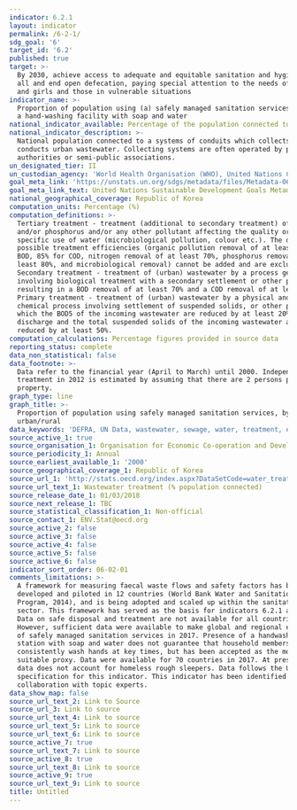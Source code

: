 ```yaml
---
indicator: 6.2.1
layout: indicator
permalink: /6-2-1/
sdg_goal: '6'
target_id: '6.2'
published: true
target: >-
  By 2030, achieve access to adequate and equitable sanitation and hygiene for
  all and end open defecation, paying special attention to the needs of women
  and girls and those in vulnerable situations
indicator_name: >-
  Proportion of population using (a) safely managed sanitation services and (b)
  a hand-washing facility with soap and water
national_indicator_available: Percentage of the population connected to wastewater treatment
national_indicator_description: >-
  National population connected to a systems of conduits which collects and
  conducts urban wastewater. Collecting systems are often operated by public
  authorities or semi-public associations.
un_designated_tier: II
un_custodian_agency: 'World Health Organisation (WHO), United Nations Children''s Fund (UNICEFF)'
goal_meta_link: 'https://unstats.un.org/sdgs/metadata/files/Metadata-06-02-01.pdf'
goal_meta_link_text: United Nations Sustainable Development Goals Metadata (PDF 271 KB)
national_geographical_coverage: Republic of Korea
computation_units: Percentage (%)
computation_definitions: >-
  Tertiary treatment - treatment (additional to secondary treatment) of nitrogen
  and/or phosphorus and/or any other pollutant affecting the quality or a
  specific use of water (microbiological pollution, colour etc.). The different
  possible treatment efficiencies (organic pollution removal of at least 95% for
  BOD, 85% for COD, nitrogen removal of at least 70%, phosphorus removal of at
  least 80%, and microbiological removal) cannot be added and are exclusive.
  Secondary treatment - treatment of (urban) wastewater by a process generally
  involving biological treatment with a secondary settlement or other process,
  resulting in a BOD removal of at least 70% and a COD removal of at least 75%.
  Primary treatment - treatment of (urban) wastewater by a physical and/or
  chemical process involving settlement of suspended solids, or other process in
  which the BOD5 of the incoming wastewater are reduced by at least 20% before
  discharge and the total suspended solids of the incoming wastewater are
  reduced by at least 50%.
computation_calculations: Percentage figures provided in source data
reporting_status: complete
data_non_statistical: false
data_footnote: >-
  Data refer to the financial year (April to March) until 2000. Independent
  treatment in 2012 is estimated by assuming that there are 2 persons per
  property.
graph_type: line
graph_title: >-
  Proportion of population using safely managed sanitation services, by
  urban/rural
data_keywords: 'DEFRA, UN Data, wastewater, sewage, water, treatment, environment'
source_active_1: true
source_organisation_1: Organisation for Economic Co-operation and Development (OECD)
source_periodicity_1: Annual
source_earliest_available_1: '2000'
source_geographical_coverage_1: Republic of Korea
source_url_1: 'http://stats.oecd.org/index.aspx?DataSetCode=water_treat#'
source_url_text_1: Wastewater treatment (% population connected)
source_release_date_1: 01/03/2018
source_next_release_1: TBC
source_statistical_classification_1: Non-official
source_contact_1: ENV.Stat@oecd.org
source_active_2: false
source_active_3: false
source_active_4: false
source_active_5: false
source_active_6: false
indicator_sort_order: 06-02-01
comments_limitations: >-
  A framework for measuring faecal waste flows and safety factors has been
  developed and piloted in 12 countries (World Bank Water and Sanitation
  Program, 2014), and is being adopted and scaled up within the sanitation
  sector. This framework has served as the basis for indicators 6.2.1 and 6.3.1.
  Data on safe disposal and treatment are not available for all countries.
  However, sufficient data were available to make global and regional estimates
  of safely managed sanitation services in 2017. Presence of a handwashing
  station with soap and water does not guarantee that household members
  consistently wash hands at key times, but has been accepted as the most
  suitable proxy. Data were available for 70 countries in 2017. At present, UK
  data does not account for homeless rough sleepers. Data follows the UN
  specification for this indicator. This indicator has been identified in
  collaboration with topic experts.
data_show_map: false
source_url_text_2: Link to Source
source_url_3: Link to source
source_url_text_4: Link to source
source_url_text_5: Link to source
source_url_text_6: Link to source
source_active_7: true
source_url_text_7: Link to source
source_active_8: true
source_url_text_8: Link to source
source_active_9: true
source_url_text_9: Link to source
title: Untitled
---
```

